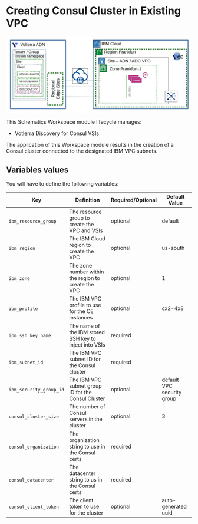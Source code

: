 # Creating Consul Cluster in Existing VPC

![Workspace Diagram](../../assets/ibmcloud_schematices_adn_consul_only_diagram.jpg)

This Schematics Workspace module lifecycle manages:

- Votlerra Discovery for Consul VSIs

The application of this Workspace module results in the creation of a Consul cluster connected to the designated IBM VPC subnets.

## Variables values

You will have to define the following variables:

| Key | Definition | Required/Optional | Default Value |
| --- | ---------- | ----------------- | ------------- |
| `ibm_resource_group` | The resource group to create the VPC and VSIs | optional | default |
| `ibm_region` | The IBM Cloud region to create the VPC | optional | us-south |
| `ibm_zone` | The zone number within the region to create the VPC | optional | 1 |
| `ibm_profile` | The IBM VPC profile to use for the CE instances | optional | cx2-4x8 |
| `ibm_ssh_key_name` | The name of the IBM stored SSH key to inject into VSIs | required |  |
| `ibm_subnet_id` | The IBM VPC subnet ID for the Consul cluster | required |  |
| `ibm_security_group_id` | The IBM VPC subnet group ID for the Consul Cluster | optional | default VPC security group |
| `consul_cluster_size` | The number of Consul servers in the cluster | optional | 3 |
| `consul_organization` | The organization string to use in the Consul certs | required | |
| `consul_datacenter` | The datacenter string to us in the Consul certs | required | |
| `consul_client_token` | The client token to use for the cluster | optional | auto-generated uuid |
